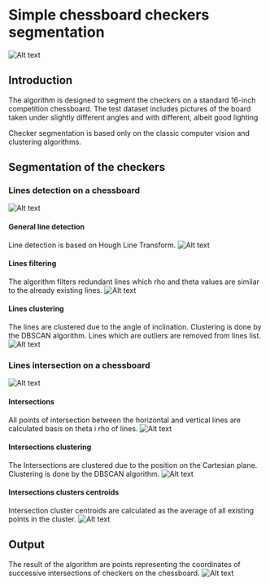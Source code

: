 
# Simple chessboard checkers segmentation
![Alt text](resources/readme/all.gif?raw=true "hough_line_transform")


## Introduction
The algorithm is designed to segment the checkers on a standard 16-inch competition chessboard. 
The test dataset includes pictures of the board taken under slightly different angles and with different, albeit good lighting

Checker segmentation is based only on the classic computer vision and clustering algorithms.


## Segmentation of the checkers

### Lines detection on a chessboard
![Alt text](resources/readme/lines.gif?raw=true "hough_line_transform")
#### General line detection
Line detection is based on Hough Line Transform.
![Alt text](resources/readme/hough_line_transform.jpg?raw=true "hough_line_transform")
#### Lines filtering
The algorithm filters redundant lines which rho and theta values ​​are similar to the already existing lines.
![Alt text](resources/readme/hough_line_transform_filtered.jpg?raw=true "hough_line_transform_filtered")
#### Lines clustering
The lines are clustered due to the angle of inclination. Clustering is done by the DBSCAN algorithm. Lines which are outliers are removed from lines list.
![Alt text](resources/readme/hough_line_transform_filtered_clustered.jpg?raw=true "hough_line_transform_filtered_clustered")

### Lines intersection on a chessboard
![Alt text](resources/readme/intersections.gif?raw=true "hough_line_transform")
#### Intersections
All points of intersection between the horizontal and vertical lines are calculated basis on theta i rho of lines.
![Alt text](resources/readme/intersections.jpg?raw=true "hough_line_transform_filtered_clustered")

#### Intersections clustering
The Intersections are clustered due to the position on the Cartesian plane. Clustering is done by the DBSCAN algorithm.
![Alt text](resources/readme/intersections_clusters.jpg?raw=true "hough_line_transform_filtered_clustered")

#### Intersections clusters centroids
Intersection cluster centroids are calculated as the average of all existing points in the cluster.
![Alt text](resources/readme/intersections_centroids.jpg?raw=true "hough_line_transform_filtered_clustered")

## Output
The result of the algorithm are points representing the coordinates of successive intersections of checkers on the chessboard.
![Alt text](resources/readme/fields.jpg?raw=true "hough_line_transform_filtered_clustered")

